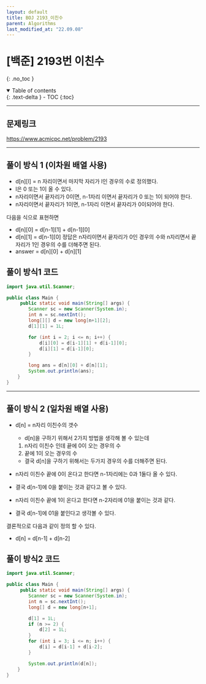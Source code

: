 ```yaml
---
layout: default
title: BOJ 2193_이친수
parent: Algorithms
last_modified_at: "22.09.08"
---
```


# [백준] 2193번 이친수
{: .no_toc }

<details open markdown="block">
  <summary>
    Table of contents
  </summary>
  {: .text-delta }
- TOC
{:toc}
</details>

---
## 문제링크
<a href="https://www.acmicpc.net/problem/2193">https://www.acmicpc.net/problem/2193
</a>

---
## 풀이 방식 1 (이차원 배열 사용)
- d[n][l] = n 자리이면서 마지막 자리가 l인 경우의 수로 정의했다.
- l은 0 또는 1이 올 수 있다.
- n자리이면서 끝자리가 0이면, n-1자리 이면서 끝자리가 0 또는 1이 되어야 한다.
- n자리이면서 끝자리가 1이면, n-1자리 이면서 끝자리가 0이되어야 한다.

다음을 식으로 표현하면
- d[n][0] = d[n-1][1] + d[n-1][0]
- d[n][1] = d[n-1][0]
정답은 n자리이면서 끝자리가 0인 경우의 수와 n자리면서 끝자리가 1인 경우의 수를 더해주면 된다.
- answer = d[n][0] + d[n][1]

## 풀이 방식1 코드
```java
import java.util.Scanner;

public class Main {
     public static void main(String[] args) {
        Scanner sc = new Scanner(System.in);
        int n = sc.nextInt();
        long[][] d = new long[n+1][2];
        d[1][1] = 1L;

        for (int i = 2; i <= n; i++) {
            d[i][0] = d[i-1][1] + d[i-1][0];
            d[i][1] = d[i-1][0];
        }

        long ans = d[n][0] + d[n][1];
        System.out.println(ans);
    }
}
```

---

## 풀이 방식 2 (일차원 배열 사용)
- d[n] = n자리 이친수의 갯수
  - d[n]을 구하기 위해서 2가지 방법을 생각해 볼 수 있는데
  1. n자리 이친수 인데 끝에 0이 오는 경우의 수 
  2. 끝에 1이 오는 경우의 수
  - 결국 d[n]을 구하기 위해서는 두가지 경우의 수를 더해주면 된다.

- n자리 이친수 끝에 0이 온다고 한다면 n-1자리에는 0과 1둘다 올 수 있다. 
- 결국 d[n-1]에 0을 붙이는 것과 같다고 볼 수 있다.
- n자리 이친수 끝에 1이 온다고 한다면 n-2자리에 01을 붙이는 것과 같다.
- 결국 d[n-1]에 01을 붙인다고 생각볼 수 있다.

결론적으로 다음과 같이 정의 할 수 있다.
- d[n] = d[n-1] + d[n-2]


## 풀이 방식2 코드
```java
import java.util.Scanner;

public class Main {
     public static void main(String[] args) {
        Scanner sc = new Scanner(System.in);
        int n = sc.nextInt();
        long[] d = new long[n+1];

        d[1] = 1L;
        if (n >= 2) {
            d[2] = 1L;
        }
        for (int i = 3; i <= n; i++) {
            d[i] = d[i-1] + d[i-2];
        }

        System.out.println(d[n]);
    }
}


```